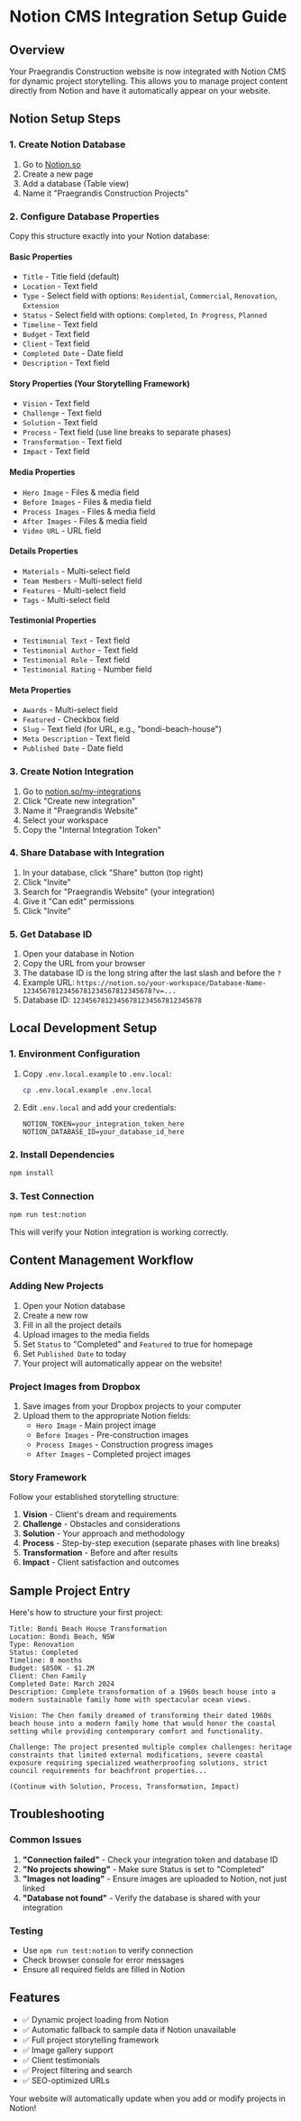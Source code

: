 # Notion CMS Integration Setup Guide

## Overview
Your Praegrandis Construction website is now integrated with Notion CMS for dynamic project storytelling. This allows you to manage project content directly from Notion and have it automatically appear on your website.

## Notion Setup Steps

### 1. Create Notion Database
1. Go to [Notion.so](https://notion.so)
2. Create a new page
3. Add a database (Table view)
4. Name it "Praegrandis Construction Projects"

### 2. Configure Database Properties
Copy this structure exactly into your Notion database:

#### Basic Properties
- `Title` - Title field (default)
- `Location` - Text field
- `Type` - Select field with options: `Residential`, `Commercial`, `Renovation`, `Extension`
- `Status` - Select field with options: `Completed`, `In Progress`, `Planned`
- `Timeline` - Text field
- `Budget` - Text field
- `Client` - Text field
- `Completed Date` - Date field
- `Description` - Text field

#### Story Properties (Your Storytelling Framework)
- `Vision` - Text field
- `Challenge` - Text field
- `Solution` - Text field
- `Process` - Text field (use line breaks to separate phases)
- `Transformation` - Text field
- `Impact` - Text field

#### Media Properties
- `Hero Image` - Files & media field
- `Before Images` - Files & media field
- `Process Images` - Files & media field
- `After Images` - Files & media field
- `Video URL` - URL field

#### Details Properties
- `Materials` - Multi-select field
- `Team Members` - Multi-select field
- `Features` - Multi-select field
- `Tags` - Multi-select field

#### Testimonial Properties
- `Testimonial Text` - Text field
- `Testimonial Author` - Text field
- `Testimonial Role` - Text field
- `Testimonial Rating` - Number field

#### Meta Properties
- `Awards` - Multi-select field
- `Featured` - Checkbox field
- `Slug` - Text field (for URL, e.g., "bondi-beach-house")
- `Meta Description` - Text field
- `Published Date` - Date field

### 3. Create Notion Integration
1. Go to [notion.so/my-integrations](https://notion.so/my-integrations)
2. Click "Create new integration"
3. Name it "Praegrandis Website"
4. Select your workspace
5. Copy the "Internal Integration Token"

### 4. Share Database with Integration
1. In your database, click "Share" button (top right)
2. Click "Invite"
3. Search for "Praegrandis Website" (your integration)
4. Give it "Can edit" permissions
5. Click "Invite"

### 5. Get Database ID
1. Open your database in Notion
2. Copy the URL from your browser
3. The database ID is the long string after the last slash and before the `?`
4. Example URL: `https://notion.so/your-workspace/Database-Name-12345678123456781234567812345678?v=...`
5. Database ID: `12345678123456781234567812345678`

## Local Development Setup

### 1. Environment Configuration
1. Copy `.env.local.example` to `.env.local`:
   ```bash
   cp .env.local.example .env.local
   ```

2. Edit `.env.local` and add your credentials:
   ```
   NOTION_TOKEN=your_integration_token_here
   NOTION_DATABASE_ID=your_database_id_here
   ```

### 2. Install Dependencies
```bash
npm install
```

### 3. Test Connection
```bash
npm run test:notion
```

This will verify your Notion integration is working correctly.

## Content Management Workflow

### Adding New Projects
1. Open your Notion database
2. Create a new row
3. Fill in all the project details
4. Upload images to the media fields
5. Set `Status` to "Completed" and `Featured` to true for homepage
6. Set `Published Date` to today
7. Your project will automatically appear on the website!

### Project Images from Dropbox
1. Save images from your Dropbox projects to your computer
2. Upload them to the appropriate Notion fields:
   - `Hero Image` - Main project image
   - `Before Images` - Pre-construction images
   - `Process Images` - Construction progress images
   - `After Images` - Completed project images

### Story Framework
Follow your established storytelling structure:
1. **Vision** - Client's dream and requirements
2. **Challenge** - Obstacles and considerations
3. **Solution** - Your approach and methodology
4. **Process** - Step-by-step execution (separate phases with line breaks)
5. **Transformation** - Before and after results
6. **Impact** - Client satisfaction and outcomes

## Sample Project Entry
Here's how to structure your first project:

```
Title: Bondi Beach House Transformation
Location: Bondi Beach, NSW
Type: Renovation
Status: Completed
Timeline: 8 months
Budget: $850K - $1.2M
Client: Chen Family
Completed Date: March 2024
Description: Complete transformation of a 1960s beach house into a modern sustainable family home with spectacular ocean views.

Vision: The Chen family dreamed of transforming their dated 1960s beach house into a modern family home that would honor the coastal setting while providing contemporary comfort and functionality.

Challenge: The project presented multiple complex challenges: heritage constraints that limited external modifications, severe coastal exposure requiring specialized weatherproofing solutions, strict council requirements for beachfront properties...

(Continue with Solution, Process, Transformation, Impact)
```

## Troubleshooting

### Common Issues
1. **"Connection failed"** - Check your integration token and database ID
2. **"No projects showing"** - Make sure Status is set to "Completed"
3. **"Images not loading"** - Ensure images are uploaded to Notion, not just linked
4. **"Database not found"** - Verify the database is shared with your integration

### Testing
- Use `npm run test:notion` to verify connection
- Check browser console for error messages
- Ensure all required fields are filled in Notion

## Features
- ✅ Dynamic project loading from Notion
- ✅ Automatic fallback to sample data if Notion unavailable
- ✅ Full project storytelling framework
- ✅ Image gallery support
- ✅ Client testimonials
- ✅ Project filtering and search
- ✅ SEO-optimized URLs

Your website will automatically update when you add or modify projects in Notion!